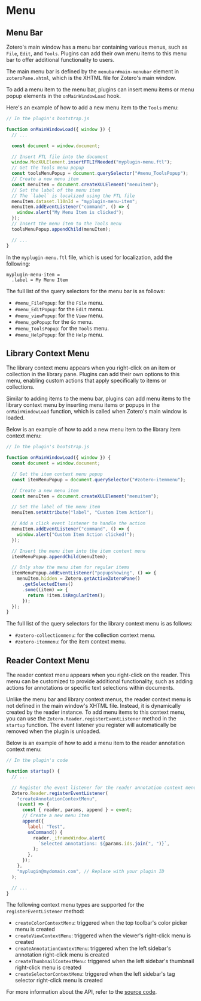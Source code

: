 # Menu

## Menu Bar

Zotero's main window has a menu bar containing various menus, such as `File`, `Edit`, and `Tools`. Plugins can add their own menu items to this menu bar to offer additional functionality to users.

The main menu bar is defined by the `menubar#main-menubar` element in `zoteroPane.xhtml`, which is the XHTML file for Zotero's main window.

To add a menu item to the menu bar, plugins can insert menu items or menu popup elements in the `onMainWindowLoad` hook.

Here's an example of how to add a new menu item to the `Tools` menu:

```javascript
// In the plugin's bootstrap.js

function onMainWindowLoad({ window }) {
  // ...

  const document = window.document;

  // Insert FTL file into the document
  window.MozXULElement.insertFTLIfNeeded("myplugin-menu.ftl");
  // Get the Tools menu popup
  const toolsMenuPopup = document.querySelector("#menu_ToolsPopup");
  // Create a new menu item
  const menuItem = document.createXULElement("menuitem");
  // Set the label of the menu item
  // The `label` is localized using the FTL file
  menuItem.dataset.l10nId = "myplugin-menu-item";
  menuItem.addEventListener("command", () => {
    window.alert("My Menu Item is clicked");
  });
  // Insert the menu item to the Tools menu
  toolsMenuPopup.appendChild(menuItem);

  // ...
}
```

In the `myplugin-menu.ftl` file, which is used for localization, add the following:

```ftl
myplugin-menu-item =
  .label = My Menu Item
```

The full list of the query selectors for the menu bar is as follows:

- `#menu_FilePopup`: for the `File` menu.
- `#menu_EditPopup`: for the `Edit` menu.
- `#menu_viewPopup`: for the `View` menu.
- `#menu_goPopup`: for the `Go` menu.
- `#menu_ToolsPopup`: for the `Tools` menu.
- `#menu_HelpPopup`: for the `Help` menu.

## Library Context Menu

The library context menu appears when you right-click on an item or collection in the library pane. Plugins can add their own options to this menu, enabling custom actions that apply specifically to items or collections.

Similar to adding items to the menu bar, plugins can add menu items to the library context menu by inserting menu items or popups in the `onMainWindowLoad` function, which is called when Zotero's main window is loaded.

Below is an example of how to add a new menu item to the library item context menu:

```javascript
// In the plugin's bootstrap.js

function onMainWindowLoad({ window }) {
  const document = window.document;

  // Get the item context menu popup
  const itemMenuPopup = document.querySelector("#zotero-itemmenu");

  // Create a new menu item
  const menuItem = document.createXULElement("menuitem");

  // Set the label of the menu item
  menuItem.setAttribute("label", "Custom Item Action");

  // Add a click event listener to handle the action
  menuItem.addEventListener("command", () => {
    window.alert("Custom Item Action clicked!");
  });

  // Insert the menu item into the item context menu
  itemMenuPopup.appendChild(menuItem);

  // Only show the menu item for regular items
  itemMenuPopup.addEventListener("popupshowing", () => {
    menuItem.hidden = Zotero.getActiveZoteroPane()
      .getSelectedItems()
      .some((item) => {
        return !item.isRegularItem();
      });
  });
}
```

The full list of the query selectors for the library context menu is as follows:

- `#zotero-collectionmenu`: for the collection context menu.
- `#zotero-itemmenu`: for the item context menu.

## Reader Context Menu

The reader context menu appears when you right-click on the reader. This menu can be customized to provide additional functionality, such as adding actions for annotations or specific text selections within documents.

Unlike the menu bar and library context menus, the reader context menu is not defined in the main window's XHTML file. Instead, it is dynamically created by the reader instance. To add menu items to this context menu, you can use the `Zotero.Reader.registerEventListener` method in the `startup` function. The event listener you register will automatically be removed when the plugin is unloaded.

Below is an example of how to add a menu item to the reader annotation context menu:

```javascript
// In the plugin's code

function startup() {
  // ...

  // Register the event listener for the reader annotation context menu
  Zotero.Reader.registerEventListener(
    "createAnnotationContextMenu",
    (event) => {
      const { reader, params, append } = event;
      // Create a new menu item
      append({
        label: "Test",
        onCommand() {
          reader._iframeWindow.alert(
            `Selected annotations: ${params.ids.join(", ")}`,
          );
        },
      });
    },
    "myplugin@mydomain.com", // Replace with your plugin ID
  );

  // ...
}
```

The following context menu types are supported for the `registerEventListener` method:

- `createColorContextMenu`: triggered when the top toolbar's color picker menu is created
- `createViewContextMenu`: triggered when the viewer's right-click menu is created
- `createAnnotationContextMenu`: triggered when the left sidebar's annotation right-click menu is created
- `createThumbnailContextMenu`: triggered when the left sidebar's thumbnail right-click menu is created
- `createSelectorContextMenu`: triggered when the left sidebar's tag selector right-click menu is created

For more information about the API, refer to the [source code](https://github.com/zotero/blob/main/chrome/content/zotero/xpcom/reader.js).
